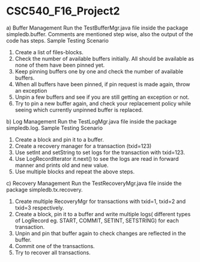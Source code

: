 # CSC540_F16_Project2
a) Buffer Management
Run the TestBufferMgr.java file inside the package simpledb.buffer.
Comments are mentioned step wise, also the output of the code has steps.
Sample Testing Scenario
1. Create a list of files-blocks.
2. Check the number of available buffers initially. All should be available as none of them
have been pinned yet.
3. Keep pinning buffers one by one and check the number of available buffers.
4. When all buffers have been pinned, if pin request is made again, throw an exception
6. Unpin a few buffers and see if you are still getting an exception or not.
7. Try to pin a new buffer again, and check your replacement policy while seeing which
currently unpinned buffer is replaced.

b) Log Management
Run the TestLogMgr.java file inside the package simpledb.log.
Sample Testing Scenario
1. Create a block and pin it to a buffer.
2. Create a recovery manager for a transaction (txid=123)
3. Use setInt and setString to set logs for the transaction with txid=123.
4. Use LogRecordIterator it.next() to see the logs are read in forward manner and prints
old and new value.
5. Use multiple blocks and repeat the above steps.

c) Recovery Management
Run the TestRecoveryMgr.java file inside the package simpledb.tx.recovery.
1. Create multiple RecoveryMgr for transactions with txid=1, txid=2 and txid=3
respectively.
2. Create a block, pin it to a buffer and write multiple logs( different types of LogRecord
eg. START, COMMIT, SETINT, SETSTRING) for each transaction.
3. Unpin and pin that buffer again to check changes are reflected in the buffer.
4. Commit one of the transactions.
5. Try to recover all transactions.

